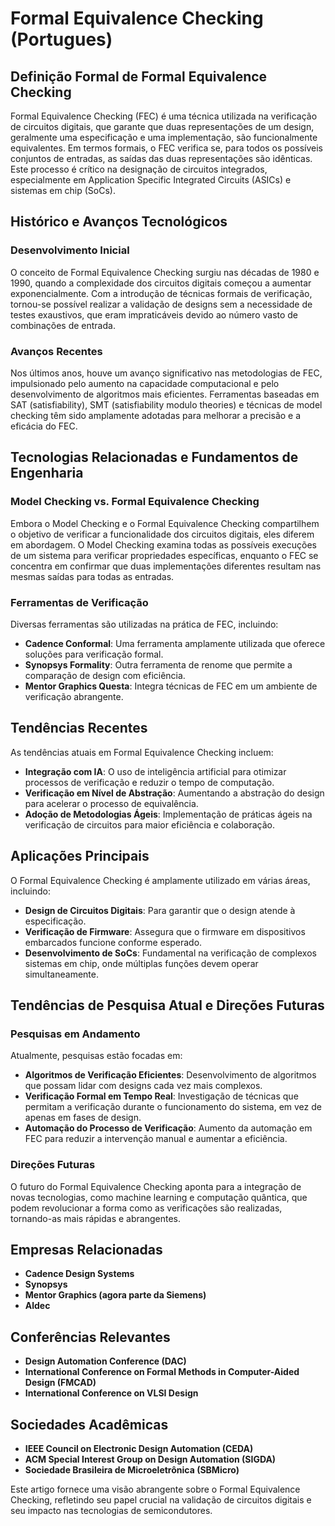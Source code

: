 # Formal Equivalence Checking (Portugues)

## Definição Formal de Formal Equivalence Checking

Formal Equivalence Checking (FEC) é uma técnica utilizada na verificação de circuitos digitais, que garante que duas representações de um design, geralmente uma especificação e uma implementação, são funcionalmente equivalentes. Em termos formais, o FEC verifica se, para todos os possíveis conjuntos de entradas, as saídas das duas representações são idênticas. Este processo é crítico na designação de circuitos integrados, especialmente em Application Specific Integrated Circuits (ASICs) e sistemas em chip (SoCs).

## Histórico e Avanços Tecnológicos

### Desenvolvimento Inicial

O conceito de Formal Equivalence Checking surgiu nas décadas de 1980 e 1990, quando a complexidade dos circuitos digitais começou a aumentar exponencialmente. Com a introdução de técnicas formais de verificação, tornou-se possível realizar a validação de designs sem a necessidade de testes exaustivos, que eram impraticáveis devido ao número vasto de combinações de entrada.

### Avanços Recentes

Nos últimos anos, houve um avanço significativo nas metodologias de FEC, impulsionado pelo aumento na capacidade computacional e pelo desenvolvimento de algoritmos mais eficientes. Ferramentas baseadas em SAT (satisfiability), SMT (satisfiability modulo theories) e técnicas de model checking têm sido amplamente adotadas para melhorar a precisão e a eficácia do FEC.

## Tecnologias Relacionadas e Fundamentos de Engenharia

### Model Checking vs. Formal Equivalence Checking

Embora o Model Checking e o Formal Equivalence Checking compartilhem o objetivo de verificar a funcionalidade dos circuitos digitais, eles diferem em abordagem. O Model Checking examina todas as possíveis execuções de um sistema para verificar propriedades específicas, enquanto o FEC se concentra em confirmar que duas implementações diferentes resultam nas mesmas saídas para todas as entradas.

### Ferramentas de Verificação

Diversas ferramentas são utilizadas na prática de FEC, incluindo:

- **Cadence Conformal**: Uma ferramenta amplamente utilizada que oferece soluções para verificação formal.
- **Synopsys Formality**: Outra ferramenta de renome que permite a comparação de design com eficiência.
- **Mentor Graphics Questa**: Integra técnicas de FEC em um ambiente de verificação abrangente.

## Tendências Recentes

As tendências atuais em Formal Equivalence Checking incluem:

- **Integração com IA**: O uso de inteligência artificial para otimizar processos de verificação e reduzir o tempo de computação.
- **Verificação em Nível de Abstração**: Aumentando a abstração do design para acelerar o processo de equivalência.
- **Adoção de Metodologias Ágeis**: Implementação de práticas ágeis na verificação de circuitos para maior eficiência e colaboração.

## Aplicações Principais

O Formal Equivalence Checking é amplamente utilizado em várias áreas, incluindo:

- **Design de Circuitos Digitais**: Para garantir que o design atende à especificação.
- **Verificação de Firmware**: Assegura que o firmware em dispositivos embarcados funcione conforme esperado.
- **Desenvolvimento de SoCs**: Fundamental na verificação de complexos sistemas em chip, onde múltiplas funções devem operar simultaneamente.

## Tendências de Pesquisa Atual e Direções Futuras

### Pesquisas em Andamento

Atualmente, pesquisas estão focadas em:

- **Algoritmos de Verificação Eficientes**: Desenvolvimento de algoritmos que possam lidar com designs cada vez mais complexos.
- **Verificação Formal em Tempo Real**: Investigação de técnicas que permitam a verificação durante o funcionamento do sistema, em vez de apenas em fases de design.
- **Automação do Processo de Verificação**: Aumento da automação em FEC para reduzir a intervenção manual e aumentar a eficiência.

### Direções Futuras

O futuro do Formal Equivalence Checking aponta para a integração de novas tecnologias, como machine learning e computação quântica, que podem revolucionar a forma como as verificações são realizadas, tornando-as mais rápidas e abrangentes.

## Empresas Relacionadas

- **Cadence Design Systems**
- **Synopsys**
- **Mentor Graphics (agora parte da Siemens)**
- **Aldec**

## Conferências Relevantes

- **Design Automation Conference (DAC)**
- **International Conference on Formal Methods in Computer-Aided Design (FMCAD)**
- **International Conference on VLSI Design**

## Sociedades Acadêmicas

- **IEEE Council on Electronic Design Automation (CEDA)**
- **ACM Special Interest Group on Design Automation (SIGDA)**
- **Sociedade Brasileira de Microeletrônica (SBMicro)**

Este artigo fornece uma visão abrangente sobre o Formal Equivalence Checking, refletindo seu papel crucial na validação de circuitos digitais e seu impacto nas tecnologias de semicondutores.